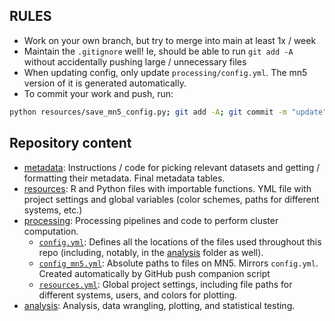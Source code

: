 ## RULES

* Work on your own branch, but try to merge into main at least 1x / week
* Maintain the `.gitignore` well! Ie, should be able to run `git add -A` without accidentally pushing large / unnecessary files
* When updating config, only update `processing/config.yml`. The mn5 version of it is generated automatically.
* To commit your work and push, run:
```bash
python resources/save_mn5_config.py; git add -A; git commit -m "update"; git push origin main
```

## Repository content
* [metadata](https://github.com/pclavell/project_template/tree/main/metadata): Instructions / code for picking relevant datasets and getting / formatting their metadata. Final metadata tables.
* [resources](https://github.com/pclavell/project_template/tree/main/resources): R and Python files with importable functions. YML file with project settings and global variables (color schemes, paths for different systems, etc.)
* [processing](https://github.com/pclavell/project_template/tree/main/processing): Processing pipelines and code to perform cluster computation.
  - [`config.yml`](https://github.com/pclavell/project_template/tree/main/resources/config.yml): Defines all the locations of the files used throughout this repo (including, notably, in the [analysis](https://github.com/pclavell/project_template/tree/main/analysis/) folder as well).
  - [`config_mn5.yml`](https://github.com/pclavell/project_template/tree/main/resources/config_mn5.yml): Absolute paths to files on MN5. Mirrors `config.yml`. Created automatically by GitHub push companion script
  <!-- todo, link script -->
  - [`resources.yml`](https://github.com/pclavell/project_template/tree/main/resources/resources.yml): Global project settings, including file paths for different systems, users, and colors for plotting.
* [analysis](https://github.com/pclavell/project_template/tree/main/analysis): Analysis, data wrangling, plotting, and statistical testing.



<!--
```bash
conda activate pt_snakemake
snakemake \
  -s Snakefile \
  -j 100 \
  --latency-wait 120 \
  --use-conda \
  --cluster \
    "sbatch \
    --nodes {resources.nodes} \
    -q gp_bscls \
    -A bsc83 \
    -c {resources.threads}  \
    --mail-user=freese@bsc.es \
    --mail-type=START,END,FAIL \
    --time=12:00:00" \
    -n

    snakemake --forceall --dag | dot -Tpdf > dag.pdf


snakemake \
  -s Snakefile \
  -j 100 \
  --latency-wait 120 \
  --use-conda \
  -n

```


```bash
xargs -n 1 curl -O -L -u YJW4VXGF:zg2yps6nectvogfc < files.txt
``` -->
